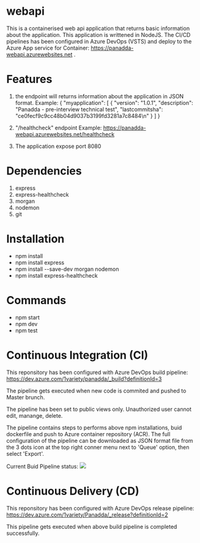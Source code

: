 # webapi
This is a containerised web api application that returns basic information about the application. This application is writtened in NodeJS. The CI/CD pipelines has been configured in Azure DevOps (VSTS) and deploy to the Azure App service for Container: https://panadda-webapi.azurewebsites.net .

# Features
1. the endpoint will returns information about the application in JSON format. 
Example:
{
    "myapplication": [
        {
            "version": "1.0.1",
            "description": "Panadda - pre-interview technical test",
            "lastcommitsha": "ce0fecf9c9cc48b04d9037b3199fd3281a7c8484\n"
        }
    ]
}

2. "/healthcheck" endpoint
Example: https://panadda-webapi.azurewebsites.net/healthcheck

3. The application expose port 8080

# Dependencies
1. express
2. express-healthcheck
3. morgan
4. nodemon
5. git

# Installation

* npm install
* npm install express
* npm install --save-dev morgan nodemon
* npm install express-healthcheck

# Commands
* npm start
* npm dev
* npm test

# Continuous Integration (CI)
This reponsitory has been configured with Azure DevOps build pipeline:
https://dev.azure.com/1variety/panadda/_build?definitionId=3

The pipeline gets executed when new code is commited and pushed to Master brunch.

The pipeline has been set to public views only. Unauthorized user cannot edit, manange, delete.

The pipeline contains steps to performs above npm installations, buid dockerfile and push to Azure container repository (ACR). The full configuration of the pipeline can be downloaded as JSON format file from the 3 dots icon at the top right conner menu next to 'Queue' option, then select 'Export'.

Current Buid Pipeline status: <img src="https://dev.azure.com/1variety/Panadda/_apis/build/status/WebApi?branchName=master">

# Continuous Delivery (CD)
This reponsitory has been configured with Azure DevOps release pipeline:
https://dev.azure.com/1variety/Panadda/_release?definitionId=2

This pipeline gets executed when above build pipeline is completed successfully.
